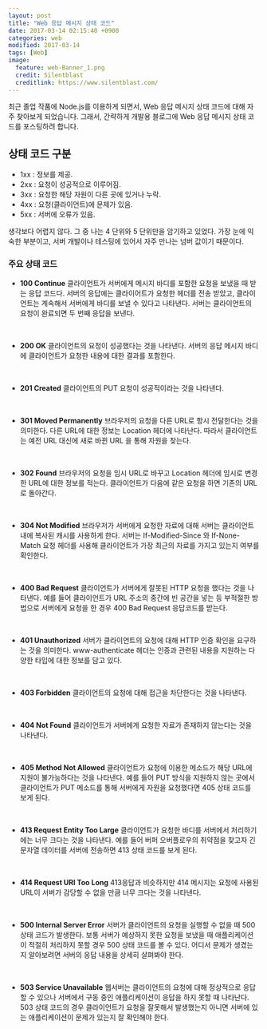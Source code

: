 ```yaml
---
layout: post
title: "Web 응답 메시지 상태 코드"
date: 2017-03-14 02:15:40 +0900
categories: web
modified: 2017-03-14
tags: [Web]
image:
  feature: web-Banner_1.png
  credit: Silentblast
  creditlink: https://www.silentblast.com/
---
```


최근 졸업 작품에 Node.js를 이용하게 되면서, Web 응답 메시지 상태 코드에 대해 자주 찾아보게 되었습니다.
그래서, 간략하게 개발용 블로그에 Web 응답 메시지 상태 코드를 포스팅하려 합니다.

## 상태 코드 구분

- 1xx : 정보를 제공.
- 2xx : 요청이 성공적으로 이루어짐.
- 3xx : 요청한 해당 자원이 다른 곳에 있거나 누락.
- 4xx : 요청(클라이언트)에 문제가 있음.
- 5xx : 서버에 오류가 있음.

생각보다 어렵지 않다. 그 중 나는 4 단위와 5 단위만을 암기하고 있었다. 가장 눈에 익숙한 부분이고, 서버 개발이나 테스팅에 있어서 자주 만나는 넘버 값이기 때문이다.

### 주요 상태 코드

- **100 Continue**
  클라이언트가 서버에게 메시지 바디를 포함한 요청을 보냈을 때 받는 응답 코드다. 서버의 응답에는 클라이어트가 요청한 헤더를 전송 받았고, 클라이언트는 계속해서 서버에게 바디를 보낼 수 있다고 나타낸다. 서버는 클라이언트의 요청이 완료되면 두 번째 응답을 보낸다.

  ​

- **200 OK** 
  클라이언트의 요청이 성공했다는 것을 나타낸다. 서버의 응답 메시지 바디에 클라이언트가 요청한 내용에 대한 결과를 포함한다.

  ​

- **201 Created** 
  클라이언트의 PUT 요청이 성공적이라는 것을 나타낸다.

  ​

- **301 Moved Permanently** 
  브라우저의 요청을 다른 URL로 항시 전달한다는 것을 의미한다. 다른 URL에 대한 정보는 Location 헤더에 나타난다. 따라서 클라이언트는 예전 URL 대신에 새로 바뀐 URL 을 통해 자원을 찾는다.

  ​

- **302 Found** 
  브라우저의 요청을 임시 URL로 바꾸고 Location 헤더에 임시로 변경한 URL에 대한 정보를 적는다. 클라이언트가 다음에 같은 요청을 하면 기존의 URL로 돌아간다.

  ​

- **304 Not Modified** 
  브라우저가 서버에게 요청한 자료에 대해 서버는 클라이언트 내에 복사된 캐시를 사용하게 한다. 서버는 If-Modified-Since 와 If-None-Match 요청 헤더를 사용해 클라이언트가 가장 최근의 자료를 가지고 있는지 여부를 확인한다.

  ​

- **400 Bad Request** 
  클라이언트가 서버에게 잘못된 HTTP 요청을 했다는 것을 나타낸다. 예를 들어 클라이언트가 URL 주소의 중간에 빈 공간을 넣는 등 부적절한 방법으로 서버에게 요청을 한 경우 400 Bad Request 응답코드를 받는다.

  ​

- **401 Unauthorized** 
  서버가 클라이언트의 요청에 대해 HTTP 인증 확인을 요구하는 것을 의미한다. www-authenticate 헤더는 인증과 관련된 내용을 지원하는 다양한 타입에 대한 정보를 담고 있다.

  ​

- **403 Forbidden** 
  클라이언트의 요청에 대해 접근을 차단한다는 것을 나타낸다.

  ​

- **404 Not Found** 
  클라이언트가 서버에게 요청한 자료가 존재하지 않는다는 것을 나타낸다.

  ​

- **405 Method Not Allowed** 
  클라이언트가 요청에 이용한 메소드가 해당 URL에 지원이 불가능하다는 것을 나타낸다. 예를 들어 PUT 방식을 지원하지 않는 곳에서 클라이언트가 PUT 메소드를 통해 서버에게 자원을 요청했다면 405 상태 코드를 보게 된다.

  ​

- **413 Request Entity Too Large** 
  클라이언트가 요청한 바디를 서버에서 처리하기에는 너무 크다는 것을 나타낸다. 예를 들어 버퍼 오버플로우의 취약점을 찾고자 긴 문자열 데이터를 서버에 전송하면 413 상태 코드를 보게 된다.

  ​

- **414 Request URI Too Long** 
  413응답과 비슷하지만 414 메시지는 요청에 사용된 URL이 서버가 감당할 수 없을 만큼 너무 크다는 것을 나타낸다.

  ​

- **500 Internal Server Error** 
  서버가 클라이언트의 요청을 실행할 수 없을 때 500 상태 코드가 발생한다. 보통 서버가 예상하지 못한 요청을 보냈을 때 애플리케이션이 적절히 처리하지 못할 경우 500 상태 코드를 볼 수 있다. 어디서 문제가 생겼는지 알아보려면 서버의 응답 내용을 상세히 살펴봐야 한다.

  ​

- **503 Service Unavailable** 
  웹서버는 클라이언트의 요청에 대해 정상적으로 응답할 수 있으나 서버에서 구동 중인 애플리케이션이 응답을 하지 못할 때 나타난다. 503 상태 코드의 경우 클라이언트가 요청을 잘못해서 발생했는지 아니면 서버에 있는 애플리케이션이 문제가 있는지 잘 확인해야 한다.